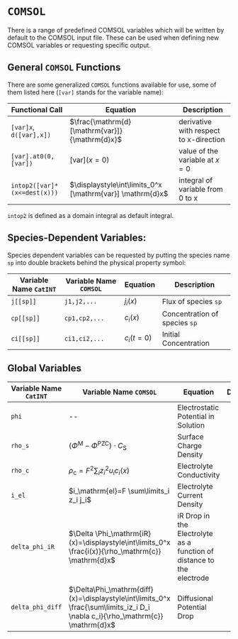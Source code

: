 
# `COMSOL`

There is a range of predefined COMSOL variables which will be written by default to the COMSOL input file. These can be used when defining new COMSOL variables or requesting specific output.

## General `COMSOL` Functions

There are some generalized `COMSOL` functions available for use, some of them listed here (`[var]` stands for the variable name):

|Functional Call | Equation |Description|
--- | --- | --- |
|`[var]x`, `d([var],x])` | $\frac{\mathrm{d}[\mathrm{var}]}{\mathrm{d}x}$|derivative with respect to x-direction
|`[var].at0(0,[var])`|$[\mathrm{var}](x=0)$|value of the variable at $x=0$
|`intop2([var]*(x<=dest(x)))`| $\displaystyle\int\limits_0^x [\mathrm{var}] \mathrm{d}x$ | integral of variable from 0 to x

`intop2` is defined as a domain integral as default integral.

## Species-Dependent Variables:

Species dependent variables can be requested by putting the species name `sp` into double brackets behind the physical property symbol:

|Variable Name `CatINT` | Variable Name `COMSOL` |Equation | Description |
 --- | --- | --- | --- |
|`j[[sp]]`|`j1,j2,...` |$j_i(x)$|Flux of species `sp` |
|`cp[[sp]]`|`cp1,cp2,...`|$c_i(x)$|Concentration of species `sp` |
|`ci[[sp]]`|`ci1,ci2,...`|$c_i(t=0)$|Initial Concentration


## Global Variables

|Variable Name `CatINT` | Variable Name `COMSOL` |Equation | Description |
 --- | --- | --- | --- |
|`phi`|-- | Electrostatic Potential in Solution |
|`rho_s`|$\left(\Phi^\mathrm{M}-\Phi^\mathrm{PZC}\right)\cdot C_\mathrm{S}$  | Surface Charge Density |
|`rho_c`|$\rho_\mathrm{c}=F^2 \sum_i z_i^2 u_i c_i(x)$ | Electrolyte Conductivity|
|`i_el`|$i_\mathrm{el}=F \sum\limits_i z_i j_i$|Electrolyte Current Density
|`delta_phi_iR`|$\Delta \Phi_\mathrm{iR}(x)=\displaystyle\int\limits_0^x \frac{i(x)}{\rho_\mathrm{c}} \mathrm{d}x$|iR Drop in the Electrolyte as a function of distance to the electrode|
|`delta_phi_diff`|$\Delta\Phi_\mathrm{diff}(x)=\displaystyle\int\limits_0^x \frac{\sum\limits_iz_i D_i \nabla c_i}{\rho_\mathrm{c}} \mathrm{d}x$ |Diffusional Potential Drop |

